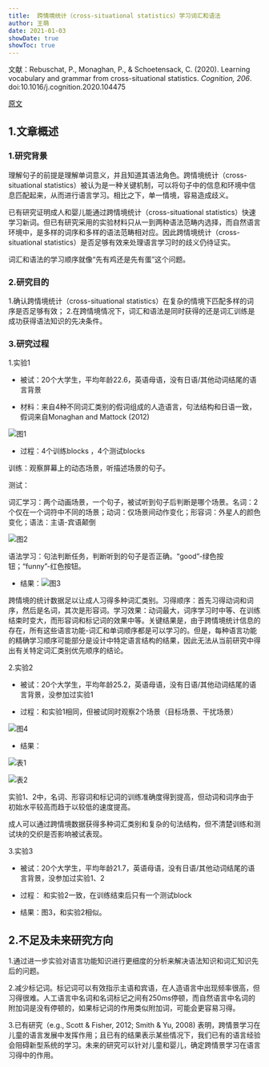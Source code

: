 ```yaml
---
title:  跨情境统计（cross-situational statistics）学习词汇和语法
author: 王萌
date: 2021-01-03
showDate: true
showToc: true
---
```


文献：Rebuschat, P., Monaghan, P., & Schoetensack, C. (2020). Learning vocabulary and grammar from cross-situational statistics. *Cognition, 206*. doi:10.1016/j.cognition.2020.104475 

[原文](../Source_Files/2021-01-03-WM1.pdf)

## 1.文章概述

### 1.研究背景

理解句子的前提是理解单词意义，并且知道其语法角色。跨情境统计（cross-situational statistics）被认为是一种关键机制，可以将句子中的信息和环境中信息匹配起来，从而进行语言学习。相比之下，单一情境，容易造成歧义。

已有研究证明成人和婴儿能通过跨情境统计（cross-situational statistics）快速学习新词。但已有研究采用的实验材料只从一到两种语法范畴内选择，而自然语言环境中，是多样的词序和多样的语法范畴相对应。因此跨情境统计（cross-situational statistics）是否足够有效来处理语言学习时的歧义仍待证实。

词汇和语法的学习顺序就像“先有鸡还是先有蛋”这个问题。

### 2.研究目的

1.确认跨情境统计（cross-situational statistics）在复杂的情境下匹配多样的词序是否足够有效；
2.在跨情境情况下，词汇和语法是同时获得的还是词汇训练是成功获得语法知识的先决条件。

### 3.研究过程

1.实验1

- 被试：20个大学生，平均年龄22.6，英语母语，没有日语/其他动词结尾的语言背景

- 材料：来自4种不同词汇类别的假词组成的人造语言，句法结构和日语一致，假词来自Monaghan and Mattock (2012)

![图1](../Supporting_Information/2021-01-03-WM1-fig1.png)

- 过程：4个训练blocks ，4个测试blocks

训练：观察屏幕上的动态场景，听描述场景的句子。

测试：

词汇学习：两个动画场景，一个句子，被试听到句子后判断是哪个场景。名词：2个仅在一个词符中不同的场景；动词：仅场景间动作变化；形容词：外星人的颜色变化；语法：主语-宾语颠倒

![图2](../Supporting_Information/2021-01-03-WM1-fig2.png)

语法学习：句法判断任务，判断听到的句子是否正确。“good”-绿色按钮；“funny”-红色按钮。

- 结果：![图3](../Supporting_Information/2021-01-03-WM1-fig3.png)

跨情境的统计数据足以让成人习得多种词汇类别。习得顺序：首先习得动词和词序，然后是名词，其次是形容词。学习效果：动词最大，词序学习时中等、在训练结束时变大，而形容词和标记词的效果中等。关键结果是，由于跨情境统计信息的存在，所有这些语言功能-词汇和单词顺序都是可以学习的。但是，每种语言功能的精确学习顺序可能部分是设计中特定语言结构的结果，因此无法从当前研究中得出有关特定词汇类别优先顺序的结论。

2.实验2

- 被试：20个大学生，平均年龄25.2，英语母语，没有日语/其他动词结尾的语言背景，没参加过实验1

- 过程：和实验1相同，但被试同时观察2个场景（目标场景、干扰场景）

![图4](../Supporting_Information/2021-01-03-WM1-fig4.png)

- 结果：

![表1](../Supporting_Information/2021-01-03-WM1-table1.png)

![表2](../Supporting_Information/2021-01-03-WM1-table2.png)

实验1、2中，名词、形容词和标记词的训练准确度得到提高，但动词和词序由于初始水平较高而趋于以较低的速度提高。

成人可以通过跨情境数据获得多种词汇类别和复杂的句法结构，但不清楚训练和测试块的交织是否影响被试表现。

3.实验3 

- 被试：20个大学生，平均年龄21.7，英语母语，没有日语/其他动词结尾的语言背景，没参加过实验1、2

- 过程： 和实验2一致，在训练结束后只有一个测试block

- 结果：图3，和实验2相似。


## 2.不足及未来研究方向

1.通过进一步实验对语言功能知识进行更细度的分析来解决语法知识和词汇知识先后的问题。

2.减少标记词。标记词可以有效指示主语和宾语，在人造语言中出现频率很高，但习得很难。人工语言中名词和名词标记之间有250ms停顿，而自然语言中名词的附加词是没有停顿的，如果标记词的作用类似附加词，可能会更容易习得。

3.已有研究（e.g., Scott & Fisher, 2012; Smith & Yu, 2008) 表明，跨情景学习在儿童的语言发展中发挥作用；且已有的结果表示某些情况下，我们已有的语言经验会阻碍新型系统的学习。未来的研究可以针对儿童和婴儿，确定跨情景学习在语言习得中的作用。
